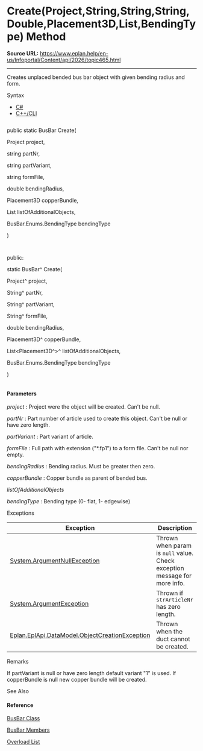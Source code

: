 # Create(Project,String,String,String,Double,Placement3D,List<Placement3D>,BendingType) Method

**Source URL:** https://www.eplan.help/en-us/Infoportal/Content/api/2026/topic465.html

---

Creates unplaced bended bus bar object with given bending radius and form.

Syntax

- [C#](#i-syntax-CS)
- [C++/CLI](#i-syntax-CPP2005)

```
```
public static BusBar Create( 
   Project project,
   string partNr,
   string partVariant,
   string formFile,
   double bendingRadius,
   Placement3D copperBundle,
   List<Placement3D> listOfAdditionalObjects,
   BusBar.Enums.BendingType bendingType
)
```
```

```
```
public:
static BusBar^ Create( 
   Project^ project,
   String^ partNr,
   String^ partVariant,
   String^ formFile,
   double bendingRadius,
   Placement3D^ copperBundle,
   List<Placement3D^>^ listOfAdditionalObjects,
   BusBar.Enums.BendingType bendingType
)
```
```

#### Parameters

*project*
:   Project were the object will be created. Can't be null.

*partNr*
:   Part number of article used to create this object. Can't be null or have zero length.

*partVariant*
:   Part variant of article.

*formFile*
:   Full path with extension ("\*.fp1") to a form file. Can't be null nor empty.

*bendingRadius*
:   Bending radius. Must be greater then zero.

*copperBundle*
:   Copper bundle as parent of bended bus.

*listOfAdditionalObjects*


*bendingType*
:   Bending type (0- flat, 1- edgewise)

Exceptions

| Exception | Description |
| --- | --- |
| [System.ArgumentNullException](#) | Thrown when param is `null` value. Check exception message for more info. |
| [System.ArgumentException](#) | Thrown if `strArticleNr` has zero length. |
| [Eplan.EplApi.DataModel.ObjectCreationException](Eplan.EplApi.DataModelu~Eplan.EplApi.DataModel.ObjectCreationException.html) | Thrown when the duct cannot be created. |

Remarks

If partVariant is null or have zero length default variant "1" is used. If copperBundle is null new copper bundle will be created.



See Also

#### Reference

[BusBar Class](Eplan.EplApi.DataModelu~Eplan.EplApi.DataModel.E3D.BusBar.html)
  
[BusBar Members](Eplan.EplApi.DataModelu~Eplan.EplApi.DataModel.E3D.BusBar_members.html)
  
[Overload List](Eplan.EplApi.DataModelu~Eplan.EplApi.DataModel.E3D.BusBar~Create.html)